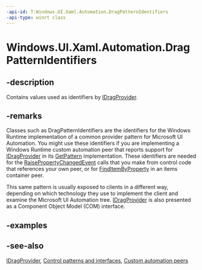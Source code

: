 ```yaml
---
-api-id: T:Windows.UI.Xaml.Automation.DragPatternIdentifiers
-api-type: winrt class
---
```


<!-- Class syntax.
public class DragPatternIdentifiers : Windows.UI.Xaml.Automation.IDragPatternIdentifiers
-->

# Windows.UI.Xaml.Automation.DragPatternIdentifiers

## -description
Contains values used as identifiers by [IDragProvider](../windows.ui.xaml.automation.provider/idragprovider.md).



## -remarks
Classes such as DragPatternIdentifiers are the identifiers for the Windows Runtime implementation of a common provider pattern for Microsoft UI Automation. You might use these identifiers if you are implementing a Windows Runtime custom automation peer that reports support for [IDragProvider](../windows.ui.xaml.automation.provider/idragprovider.md) in its [GetPattern](../windows.ui.xaml.automation.peers/automationpeer_getpattern_2046576749.md) implementation. These identifiers are needed for the [RaisePropertyChangedEvent](../windows.ui.xaml.automation.peers/automationpeer_raisepropertychangedevent_715050195.md) calls that you make from control code that references your own peer, or for [FindItemByProperty](../windows.ui.xaml.automation.provider/iitemcontainerprovider_finditembyproperty_1997743353.md) in an items container peer.

This same pattern is usually exposed to clients in a different way, depending on which technology they use to implement the client and examine the Microsoft UI Automation tree. [IDragProvider](/windows/desktop/api/uiautomationcore/nn-uiautomationcore-idragprovider) is also presented as a Component Object Model (COM) interface.

## -examples

## -see-also
[IDragProvider](../windows.ui.xaml.automation.provider/idragprovider.md), [Control patterns and interfaces](/windows/uwp/accessibility/control-patterns-and-interfaces), [Custom automation peers](/windows/uwp/accessibility/custom-automation-peers)
